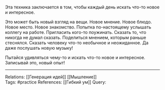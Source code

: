 Эта техника заключается в том, чтобы каждый день искать что-то новое и интересное. 

Это может быть новый взгляд на вещи. Новое мнение. Новое блюдо. Новое место. Новое знакомство. Попытка по-настоящему услышать коллегу на работе. Пригласить кого-то поужинать. Сказать то, что никогда не думал сказать. Поделиться мнением, которым раньше стеснялся. Сказать человеку что-то необычное и неожиданное. Да даже послушать новую музыку!

Пытайся удивляться чему-то и искать что-то новое и интересное. Записывай это, новый опыт!

___
Relations: [[Генерация идей]] [[Мышление]]  
Tags: #practice 
References: [[Гибкий ум]] 
Query: 